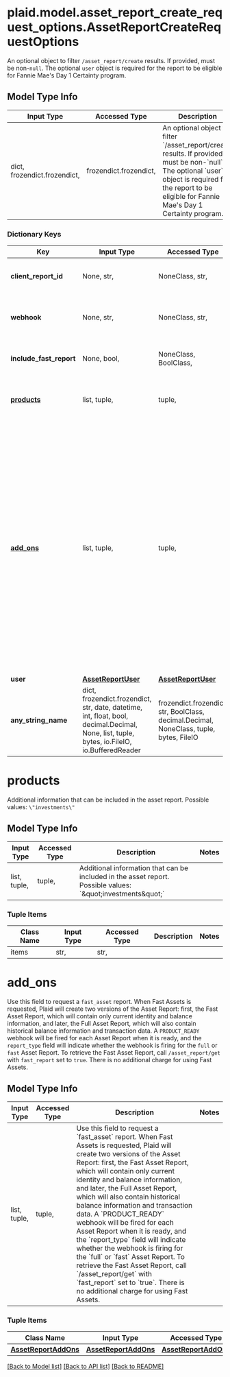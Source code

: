 # plaid.model.asset_report_create_request_options.AssetReportCreateRequestOptions

An optional object to filter `/asset_report/create` results. If provided, must be non-`null`. The optional `user` object is required for the report to be eligible for Fannie Mae's Day 1 Certainty program.

## Model Type Info
Input Type | Accessed Type | Description | Notes
------------ | ------------- | ------------- | -------------
dict, frozendict.frozendict,  | frozendict.frozendict,  | An optional object to filter &#x60;/asset_report/create&#x60; results. If provided, must be non-&#x60;null&#x60;. The optional &#x60;user&#x60; object is required for the report to be eligible for Fannie Mae&#x27;s Day 1 Certainty program. | 

### Dictionary Keys
Key | Input Type | Accessed Type | Description | Notes
------------ | ------------- | ------------- | ------------- | -------------
**client_report_id** | None, str,  | NoneClass, str,  | Client-generated identifier, which can be used by lenders to track loan applications. | [optional] 
**webhook** | None, str,  | NoneClass, str,  | URL to which Plaid will send Assets webhooks, for example when the requested Asset Report is ready. | [optional] 
**include_fast_report** | None, bool,  | NoneClass, BoolClass,  | true to return balance and identity earlier as a fast report. Defaults to false if omitted. | [optional] 
**[products](#products)** | list, tuple,  | tuple,  | Additional information that can be included in the asset report. Possible values: &#x60;\&quot;investments\&quot;&#x60; | [optional] 
**[add_ons](#add_ons)** | list, tuple,  | tuple,  | Use this field to request a &#x60;fast_asset&#x60; report. When Fast Assets is requested, Plaid will create two versions of the Asset Report: first, the Fast Asset Report, which will contain only current identity and balance information, and later, the Full Asset Report, which will also contain historical balance information and transaction data. A &#x60;PRODUCT_READY&#x60; webhook will be fired for each Asset Report when it is ready, and the &#x60;report_type&#x60; field will indicate whether the webhook is firing for the &#x60;full&#x60; or &#x60;fast&#x60; Asset Report. To retrieve the Fast Asset Report, call &#x60;/asset_report/get&#x60; with &#x60;fast_report&#x60; set to &#x60;true&#x60;. There is no additional charge for using Fast Assets. | [optional] 
**user** | [**AssetReportUser**](AssetReportUser.md) | [**AssetReportUser**](AssetReportUser.md) |  | [optional] 
**any_string_name** | dict, frozendict.frozendict, str, date, datetime, int, float, bool, decimal.Decimal, None, list, tuple, bytes, io.FileIO, io.BufferedReader | frozendict.frozendict, str, BoolClass, decimal.Decimal, NoneClass, tuple, bytes, FileIO | any string name can be used but the value must be the correct type | [optional]

# products

Additional information that can be included in the asset report. Possible values: `\"investments\"`

## Model Type Info
Input Type | Accessed Type | Description | Notes
------------ | ------------- | ------------- | -------------
list, tuple,  | tuple,  | Additional information that can be included in the asset report. Possible values: &#x60;\&quot;investments\&quot;&#x60; | 

### Tuple Items
Class Name | Input Type | Accessed Type | Description | Notes
------------- | ------------- | ------------- | ------------- | -------------
items | str,  | str,  |  | 

# add_ons

Use this field to request a `fast_asset` report. When Fast Assets is requested, Plaid will create two versions of the Asset Report: first, the Fast Asset Report, which will contain only current identity and balance information, and later, the Full Asset Report, which will also contain historical balance information and transaction data. A `PRODUCT_READY` webhook will be fired for each Asset Report when it is ready, and the `report_type` field will indicate whether the webhook is firing for the `full` or `fast` Asset Report. To retrieve the Fast Asset Report, call `/asset_report/get` with `fast_report` set to `true`. There is no additional charge for using Fast Assets.

## Model Type Info
Input Type | Accessed Type | Description | Notes
------------ | ------------- | ------------- | -------------
list, tuple,  | tuple,  | Use this field to request a &#x60;fast_asset&#x60; report. When Fast Assets is requested, Plaid will create two versions of the Asset Report: first, the Fast Asset Report, which will contain only current identity and balance information, and later, the Full Asset Report, which will also contain historical balance information and transaction data. A &#x60;PRODUCT_READY&#x60; webhook will be fired for each Asset Report when it is ready, and the &#x60;report_type&#x60; field will indicate whether the webhook is firing for the &#x60;full&#x60; or &#x60;fast&#x60; Asset Report. To retrieve the Fast Asset Report, call &#x60;/asset_report/get&#x60; with &#x60;fast_report&#x60; set to &#x60;true&#x60;. There is no additional charge for using Fast Assets. | 

### Tuple Items
Class Name | Input Type | Accessed Type | Description | Notes
------------- | ------------- | ------------- | ------------- | -------------
[**AssetReportAddOns**](AssetReportAddOns.md) | [**AssetReportAddOns**](AssetReportAddOns.md) | [**AssetReportAddOns**](AssetReportAddOns.md) |  | 

[[Back to Model list]](../../README.md#documentation-for-models) [[Back to API list]](../../README.md#documentation-for-api-endpoints) [[Back to README]](../../README.md)

